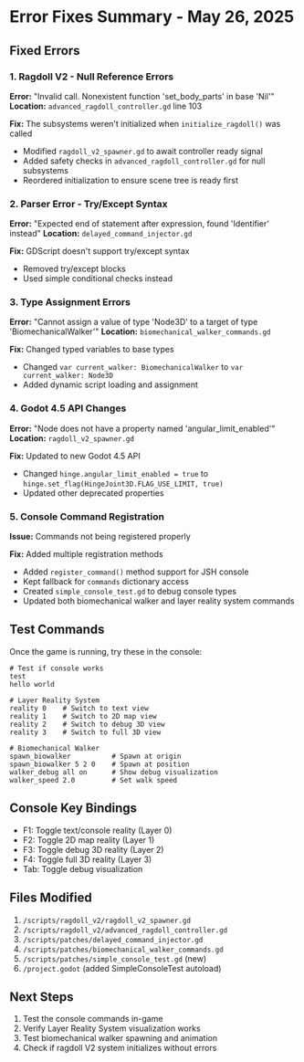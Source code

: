 # Error Fixes Summary - May 26, 2025

## Fixed Errors

### 1. **Ragdoll V2 - Null Reference Errors**
**Error:** "Invalid call. Nonexistent function 'set_body_parts' in base 'Nil'"
**Location:** `advanced_ragdoll_controller.gd` line 103

**Fix:** The subsystems weren't initialized when `initialize_ragdoll()` was called
- Modified `ragdoll_v2_spawner.gd` to await controller ready signal
- Added safety checks in `advanced_ragdoll_controller.gd` for null subsystems
- Reordered initialization to ensure scene tree is ready first

### 2. **Parser Error - Try/Except Syntax**
**Error:** "Expected end of statement after expression, found 'Identifier' instead"
**Location:** `delayed_command_injector.gd`

**Fix:** GDScript doesn't support try/except syntax
- Removed try/except blocks
- Used simple conditional checks instead

### 3. **Type Assignment Errors**
**Error:** "Cannot assign a value of type 'Node3D' to a target of type 'BiomechanicalWalker'"
**Location:** `biomechanical_walker_commands.gd`

**Fix:** Changed typed variables to base types
- Changed `var current_walker: BiomechanicalWalker` to `var current_walker: Node3D`
- Added dynamic script loading and assignment

### 4. **Godot 4.5 API Changes**
**Error:** "Node does not have a property named 'angular_limit_enabled'"
**Location:** `ragdoll_v2_spawner.gd`

**Fix:** Updated to new Godot 4.5 API
- Changed `hinge.angular_limit_enabled = true` to `hinge.set_flag(HingeJoint3D.FLAG_USE_LIMIT, true)`
- Updated other deprecated properties

### 5. **Console Command Registration**
**Issue:** Commands not being registered properly

**Fix:** Added multiple registration methods
- Added `register_command()` method support for JSH console
- Kept fallback for `commands` dictionary access
- Created `simple_console_test.gd` to debug console types
- Updated both biomechanical walker and layer reality system commands

## Test Commands

Once the game is running, try these in the console:
```
# Test if console works
test
hello world

# Layer Reality System
reality 0    # Switch to text view
reality 1    # Switch to 2D map view  
reality 2    # Switch to debug 3D view
reality 3    # Switch to full 3D view

# Biomechanical Walker
spawn_biowalker          # Spawn at origin
spawn_biowalker 5 2 0    # Spawn at position
walker_debug all on      # Show debug visualization
walker_speed 2.0         # Set walk speed
```

## Console Key Bindings
- F1: Toggle text/console reality (Layer 0)
- F2: Toggle 2D map reality (Layer 1)
- F3: Toggle debug 3D reality (Layer 2)
- F4: Toggle full 3D reality (Layer 3)
- Tab: Toggle debug visualization

## Files Modified
1. `/scripts/ragdoll_v2/ragdoll_v2_spawner.gd`
2. `/scripts/ragdoll_v2/advanced_ragdoll_controller.gd`
3. `/scripts/patches/delayed_command_injector.gd`
4. `/scripts/patches/biomechanical_walker_commands.gd`
5. `/scripts/patches/simple_console_test.gd` (new)
6. `/project.godot` (added SimpleConsoleTest autoload)

## Next Steps
1. Test the console commands in-game
2. Verify Layer Reality System visualization works
3. Test biomechanical walker spawning and animation
4. Check if ragdoll V2 system initializes without errors
